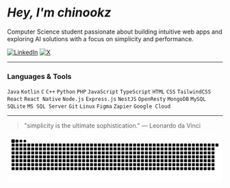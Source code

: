 <div align="left">

 # *Hey, I'm chinookz*

<p>Computer Science student passionate about building intuitive web apps and exploring AI solutions with a focus on simplicity and performance.</p>

[![LinkedIn](https://img.shields.io/badge/LinkedIn-%230077B5.svg?logo=linkedin&logoColor=white)]([https://linkedin.com/in/chinookz](https://www.linkedin.com/in/chinookz/))     [![X](https://img.shields.io/badge/X-black.svg?logo=X&logoColor=white)](https://x.com/chin00kz) 

---

### Languages & Tools
`Java` `Kotlin` `C` `C++` `Python` `PHP` `JavaScript` `TypeScript`
`HTML` `CSS` `TailwindCSS` `React` `React Native` 
`Node.js` `Express.js` `NestJS` `OpenResty`
`MongoDB` `MySQL` `SQLite` `MS SQL Server`
`Git` `Linux` `Figma` `Zapier` `Google Cloud`

---


> "simplicity is the ultimate sophistication." — Leonardo da Vinci


<picture>
  <source media="(prefers-color-scheme: dark)" srcset="https://raw.githubusercontent.com/chin00kz/chin00kz/output/github-snake-dark.svg" />
  <source media="(prefers-color-scheme: light)" srcset="https://raw.githubusercontent.com/chin00kz/chin00kz/output/github-snake.svg" />
  <img alt="github-snake" src="https://raw.githubusercontent.com/chin00kz/chin00kz/output/github-snake.svg" />
</picture>



